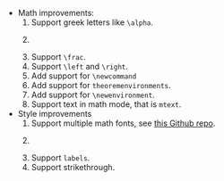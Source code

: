 * Math improvements:
  1. Support greek letters like `\alpha`.
  2. ~~~Support `sqrt{}`.~~~
  3. Support `\frac`.
  4. Support `\left` and `\right`.
  5. Add support for `\newcommand`
  6. Add support for `theoremenvironments`.
  7. Add support for `\newenvironment`.
  8. Support text in math mode, that is `mtext`.
* Style improvements 
  1. Support multiple math fonts, see [this Github repo](https://github.com/fred-wang/MathFonts).
  2. ~~~Support markdown headings.~~~
  3. Support `labels`.
  4. Support strikethrough.

